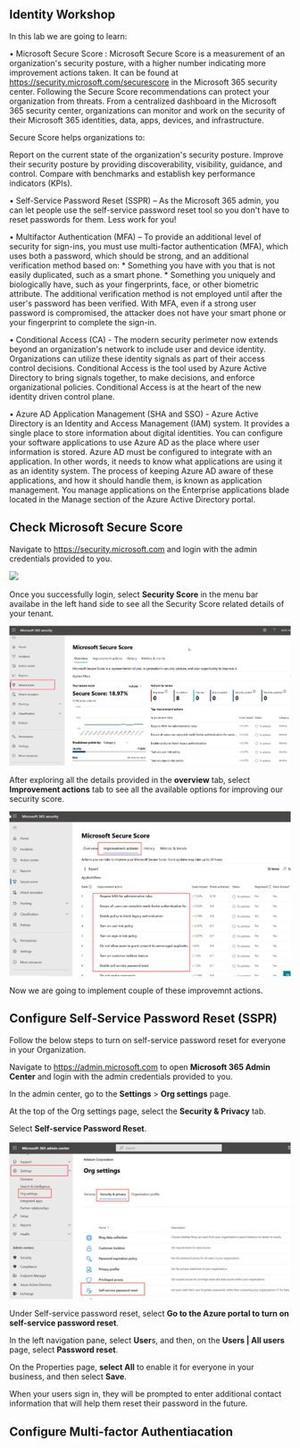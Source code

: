 ## Identity Workshop

In this lab we are going to learn:


• Microsoft Secure Score : Microsoft Secure Score is a measurement of an organization's security posture, with a higher number indicating more improvement actions taken. It can be found at https://security.microsoft.com/securescore in the Microsoft 365 security center.
Following the Secure Score recommendations can protect your organization from threats. From a centralized dashboard in the Microsoft 365 security center, organizations can monitor and work on the security of their Microsoft 365 identities, data, apps, devices, and infrastructure.

Secure Score helps organizations to:

Report on the current state of the organization's security posture.
Improve their security posture by providing discoverability, visibility, guidance, and control.
Compare with benchmarks and establish key performance indicators (KPIs).

•	Self-Service Password Reset (SSPR) – As the Microsoft 365 admin, you can let people use the self-service password reset tool so you don't have to reset passwords for them. Less work for you!

•	Multifactor Authentication (MFA) – To provide an additional level of security for sign-ins, you must use multi-factor authentication (MFA), which uses both a password, which should be strong, and an additional verification method based on:
    * Something you have with you that is not easily duplicated, such as a smart phone.
    * Something you uniquely and biologically have, such as your fingerprints, face, or other biometric attribute.
The additional verification method is not employed until after the user's password has been verified. With MFA, even if a strong user password is compromised, the attacker does not have your smart phone or your fingerprint to complete the sign-in.

•	Conditional Access (CA) - The modern security perimeter now extends beyond an organization's network to include user and device identity. Organizations can utilize these identity signals as part of their access control decisions.
Conditional Access is the tool used by Azure Active Directory to bring signals together, to make decisions, and enforce organizational policies. Conditional Access is at the heart of the new identity driven control plane.

•	Azure AD Application Management (SHA and SSO) - Azure Active Directory is an Identity and Access Management (IAM) system. It provides a single place to store information about digital identities. You can configure your software applications to use Azure AD as the place where user information is stored.
Azure AD must be configured to integrate with an application. In other words, it needs to know what applications are using it as an identity system. The process of keeping Azure AD aware of these applications, and how it should handle them, is known as application management.
You manage applications on the Enterprise applications blade located in the Manage section of the Azure Active Directory portal.

## Check Microsoft Secure Score 

Navigate to https://security.microsoft.com and login with the admin credentials provided to you.

<kbd>![](images/security.jpg)</kbd>

Once you successfully login, select **Security Score** in the menu bar availabe in the left hand side to see all the Security Score related details of your tenant.

<kbd>![](images/securescore.jpg)</kbd>

After exploring all the details provided in the **overview** tab, select **Improvement actions** tab to see all the available options for improving our security score.

<kbd>![](images/actions.jpg)</kbd>

Now we are going to implement couple of these improvemnt actions.

## Configure Self-Service Password Reset (SSPR)

Follow the below steps to turn on self-service password reset for everyone in your Organization.

Navigate to https://admin.microsoft.com to open **Microsoft 365 Admin Center** and login with the admin credentials provided to you.

In the admin center, go to the **Settings** > **Org settings** page.

At the top of the Org settings page, select the **Security & Privacy** tab.

Select **Self-service Password Reset**.

<kbd>![](images/sspr.jpg)</kbd>

Under Self-service password reset, select **Go to the Azure portal to turn on self-service password reset**.

In the left navigation pane, select **User**s, and then, on the **Users | All users** page, select **Password reset**.

On the Properties page, **select All** to enable it for everyone in your business, and then select **Save**.

When your users sign in, they will be prompted to enter additional contact information that will help them reset their password in the future.

## Configure Multi-factor Authentiacation 


